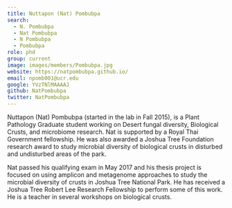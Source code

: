 ```yaml
---
title: Nuttapon (Nat) Pombubpa
search:
  - N. Pombubpa
  - Nat Pombubpa
  - N Pombubpa
  - Pombubpa
role: phd
group: current
image: images/members/Pombubpa.jpg
website: https://natpombubpa.github.io/
email: npomb001@ucr.edu
google: YVzTNlMAAAAJ
github: NatPombubpa
twitter: NatPombubpa
---
```


Nuttapon (Nat) Pombubpa (started in the lab in Fall 2015), is a Plant Pathology Graduate student working on Desert fungal diversity, Biological Crusts, and microbiome research. Nat is supported by a Royal Thai Government fellowship. He was also awarded a Joshua Tree Foundation research award to study microbial diversity of biological crusts in disturbed and undisturbed areas of the park.

Nat passed his qualifying exam in May 2017 and his thesis project is focused on using amplicon and metagenome approaches to study the microbial diversity of crusts in Joshua Tree National Park. He has received a Joshua Tree Robert Lee Research Fellowship to perform some of this work. He is a teacher in several workshops on biological crusts.
